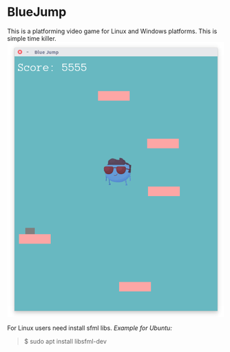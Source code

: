 # BlueJump
This is a platforming video game for Linux and Windows platforms. This is simple time killer.
![Game Screenshot](https://github.com/Zivit/BlueJump/blob/master/screenshot.png)

For Linux users need install sfml libs.
*Example for Ubuntu:*

>$ sudo apt install libsfml-dev
